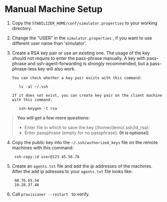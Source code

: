 Manual Machine Setup
===========================
1. Copy the ```STABILIZER_HOME/conf/simulator.properties``` to your working directory.

2. Change the "USER" in the ```simulator.properties``` , if you want to use different user name than 'simulator'.

3. Create a RSA key pair or use an existing one. The usage of the key should not require to enter the pass-phrase manually. A key with pass-phrase and ssh-agent-forwarding is strongly recommended, but a pass-phrase-less key will also work.
   
       You can check whether a key pair exists with this command:
       
          ls -al ~/.ssh
   
       If it does not exist, you can create key pair on the client machine with this command:
   
          ssh-keygen -t rsa
         
 > **You will get a few more questions:**
 >- Enter file in which to save the key (/home/demo/.ssh/id_rsa):
 >- Enter passphrase (empty for no passphrase):  **(It is optional)**
   
4. Copy the public key into the ```~/.ssh/authorized_keys``` file on the remote machines with this command:

        ssh-copy-id user@123.45.56.78
        

5. Create an ```agents.txt``` file and add the ip addresses of the machines. After the add ip adresses to your ```agents.txt``` file looks like:

        98.76.65.54
        10.28.37.46

6. Call ```provisioner --restart ``` to verify.

